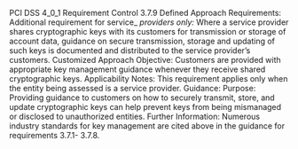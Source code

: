 PCI DSS 4_0_1 Requirement Control 3.7.9 Defined Approach Requirements: Additional requirement for service_ _providers only:_ Where a service provider shares cryptographic keys with its customers for transmission or storage of account data, guidance on secure transmission, storage and updating of such keys is documented and distributed to the service provider’s customers. Customized Approach Objective: Customers are provided with appropriate key management guidance whenever they receive shared cryptographic keys. Applicability Notes: This requirement applies only when the entity being assessed is a service provider. Guidance: Purpose: Providing guidance to customers on how to securely transmit, store, and update cryptographic keys can help prevent keys from being mismanaged or disclosed to unauthorized entities. Further Information: Numerous industry standards for key management are cited above in the guidance for requirements 3.7.1- 3.7.8.